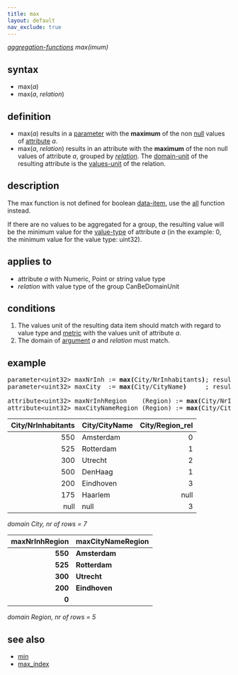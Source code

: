 ```yaml
---
title: max
layout: default
nav_exclude: true
---
```

*[aggregation-functions](aggregation-functions) max(imum)*

## syntax

- max(*a*)
- max(*a*, *relation*)

## definition

- max(*a*) results in a [parameter](parameter) with the **maximum** of the non [null](null) values of [attribute](attribute) *a*.
- max(*a*, *relation*) results in an attribute with the **maximum** of the non null values of attribute *a*, grouped by *[relation](relation)*. The [domain-unit](domain-unit) of the resulting attribute is the [values-unit](values-unit) of the relation.

## description

The max function is not defined for boolean [data-item](data-item), use the [all](all) function instead.

If there are no values to be aggregated for a group, the resulting value will be the minimum value for the [value-type](value-type) of attribute *a* (in the example: 0, the minimum value for the value type: uint32).

## applies to

- attribute *a* with Numeric, Point or string value type
- *relation* with value type of the group CanBeDomainUnit

## conditions

1. The values unit of the resulting data item should match with regard to value type and [metric](metric) with the values unit of attribute *a*.
2. The domain of [argument](argument) *a* and *relation* must match.

## example
<pre>
parameter&lt;uint32&gt; maxNrInh := <B>max(</B>City/NrInhabitants<B>)</B>; result = 550
parameter&lt;uint32&gt; maxCity  := <B>max(</B>City/CityName<B>)</B>     ; result = ‘Utrecht’

attribute&lt;uint32&gt; maxNrInhRegion    (Region) := <B>max(</B>City/NrInhabitants, City/Region_rel<B>)</B>;
attribute&lt;uint32&gt; maxCityNameRegion (Region) := <B>max(</B>City/CityName, City/Region_rel<B>)</B>;
</pre>

| City/NrInhabitants | City/CityName | City/Region_rel |
|-------------------:|---------------|----------------:|
| 550                | Amsterdam     | 0               |
| 525                | Rotterdam     | 1               |
| 300                | Utrecht       | 2               |
| 500                | DenHaag       | 1               |
| 200                | Eindhoven     | 3               |
| 175                | Haarlem       | null            |
| null               | null          | 3               |

*domain City, nr of rows = 7*

| **maxNrInhRegion** | **maxCityNameRegion** |
|-------------------:|-----------------------|
| **550**            | **Amsterdam**         |
| **525**            | **Rotterdam**         |
| **300**            | **Utrecht**           |
| **200**            | **Eindhoven**         |
| **0**              |                       |

*domain Region, nr of rows = 5*

## see also

-   [min](min)
-   [max_index](max_index)